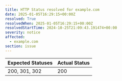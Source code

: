 ```yaml
---
title: HTTP Status resolved for example.com
date: 2025-01-05T16:29:15+00:00Z
resolved: True
resolvedWhen: 2025-01-05T16:29:15+00:00Z
resolvedStartTime: 2024-10-25T21:09:43.191474+00:00
severity: notice
affected:
  - example.com
section: issue
---
```


| Expected Statuses | Actual Status  |
|-------------------|----------------|
| 200, 301, 302 | 200 |
